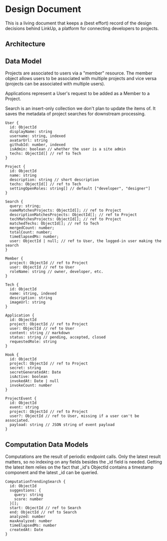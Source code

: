 # Design Document

This is a living document that keeps a (best effort) record of the design decisions behind LinkUp, a platform for connecting developers to projects.

## Architecture

## Data Model

Projects are associated to users via a "member" resource.
The member object allows users to be associated with multiple projects and
vice versa (projects can be associated with multiple users).

Applications represent a User's request to be added as a Member to a Project.

Search is an insert-only collection we don't plan to update the items of.
It saves the metadata of project searches for downstream processing.

```
User {
  id: ObjectId
  displayName: string
  username: string, indexed
  avatarUrl: string
  githubId: number, indexed
  isAdmin: boolean // whether the user is a site admin
  techs: ObjectId[] // ref to Tech
}

Project {
  id: ObjectId
  name: string
  description: string // short description
  techs: ObjectId[] // ref to Tech
  settingOpenRoles: string[] // default ["developer", "designer"]
}

Search {
  query: string;
  nameMatchesProjects: ObjectId[]; // ref to Project
  descriptionMatchesProjects: ObjectId[]; // ref to Project
  techMatchesProjects: ObjectId[]; // ref to Project
  matchedTechs: ObjectId[]; // ref to Tech
  mergedCount: number;
  totalCount: number;
  timeElapsedMs: number;
  user: ObjectId | null; // ref to User, the logged-in user making the search
}

Member {
  project: ObjectId // ref to Project
  user: ObjectId // ref to User
  roleName: string // owner, developer, etc.
}

Tech {
  id: ObjectId
  name: string, indexed
  description: string
  imageUrl: string
}

Application {
  id: ObjectId
  project: ObjectId // ref to Project
  user: ObjectId // ref to User
  content: string // markdown
  status: string // pending, accepted, closed
  requestedRole: string
}

Hook {
  id: ObjectId
  project: ObjectId // ref to Project
  secret: string
  secretGeneratedAt: Date
  isActive: boolean
  invokedAt: Date | null
  invokeCount: number
}

ProjectEvent {
  id: ObjectId
  event: string
  project: ObjectId // ref to Project
  user?: ObjectId // ref to User, missing if a user can't be associated.
  payload: string // JSON string of event payload
}
```

## Computation Data Models

Computations are the result of periodic endpoint calls.
Only the latest result matters, so no indexing on any fields
besides the _id field is needed. Getting the latest item
relies on the fact that _id's ObjectId contains a timestamp component
and the latest _id can be queried.

```
ComputationTrendingSearch {
  id: ObjectId
  suggestions: {
    query: string
    score: number
  }[];
  start: ObjectId // ref to Search
  end: ObjectId // ref to Search
  analyzed: number
  maxAnalyzed: number
  timeElapsedMs: number
  createdAt: Date
}
```